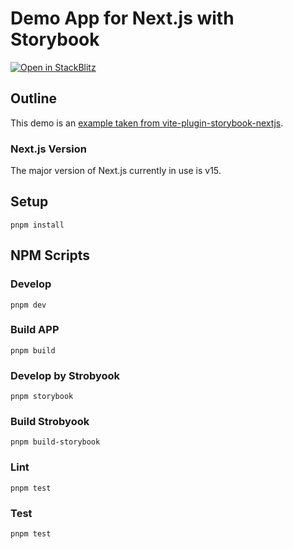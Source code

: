 # Demo App for Next.js with Storybook

[![Open in StackBlitz](https://developer.stackblitz.com/img/open_in_stackblitz.svg)](https://stackblitz.com/github/strozw/demo-storybook-nextjs)

## Outline

This demo is an [example taken from vite-plugin-storybook-nextjs](https://github.com/storybookjs/vite-plugin-storybook-nextjs/tree/main/example).

### Next.js Version

The major version of Next.js currently in use is v15.

## Setup

```
pnpm install
```

## NPM Scripts

### Develop

```
pnpm dev
```

### Build APP

```
pnpm build
```

### Develop by Strobyook

```
pnpm storybook
```

### Build Strobyook

```
pnpm build-storybook
```

### Lint

```
pnpm test
```

### Test

```
pnpm test
```
